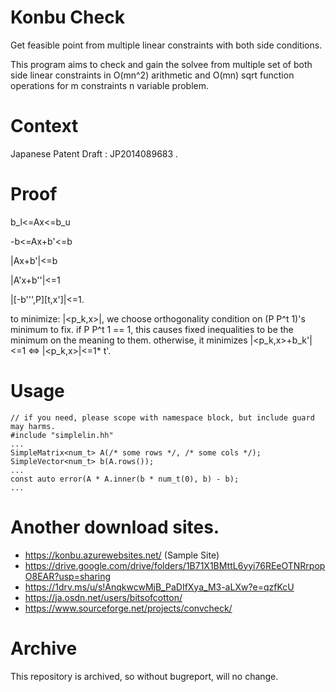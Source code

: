 # Konbu Check
Get feasible point from multiple linear constraints with both side conditions.

This program aims to check and gain the solvee from multiple set of both side linear constraints in O(mn^2) arithmetic and O(mn) sqrt function operations for m constraints n variable problem.

# Context
Japanese Patent Draft : JP2014089683 . 

# Proof
b_l&lt;=Ax&lt;=b_u

-b&lt;=Ax+b'&lt;=b

|Ax+b'|&lt;=b

|A'x+b''|&lt;=1

|\[-b''',P\]\[t,x'\]|&lt;=1.

to minimize: |&lt;p\_k,x&gt;|, we choose orthogonality condition on (P P^t 1)'s minimum to fix.
if P P^t 1 == 1, this causes fixed inequalities to be the minimum on the meaning to them.
otherwise, it minimizes |&lt;p\_k,x&gt;+b\_k'| &lt;=1 &lt;=&gt; |&lt;p\_k,x&gt;|&lt;=1\* t'.

# Usage
    // if you need, please scope with namespace block, but include guard may harms.
    #include "simplelin.hh"
    ...
    SimpleMatrix<num_t> A(/* some rows */, /* some cols */);
    SimpleVector<num_t> b(A.rows());
    ...
    const auto error(A * A.inner(b * num_t(0), b) - b);
    ...

# Another download sites.
* https://konbu.azurewebsites.net/ (Sample Site)
* https://drive.google.com/drive/folders/1B71X1BMttL6yyi76REeOTNRrpopO8EAR?usp=sharing
* https://1drv.ms/u/s!AnqkwcwMjB_PaDIfXya_M3-aLXw?e=qzfKcU
* https://ja.osdn.net/users/bitsofcotton/
* https://www.sourceforge.net/projects/convcheck/

# Archive
This repository is archived, so without bugreport, will no change.

